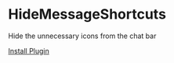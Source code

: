 # HideMessageShortcuts
Hide the unnecessary icons from the chat bar

[Install Plugin][pluginlink]

[pluginlink]: https://raw.githubusercontent.com/SerStars/HideMessageShortcuts/main/dist/HideMessageShortcuts.js
